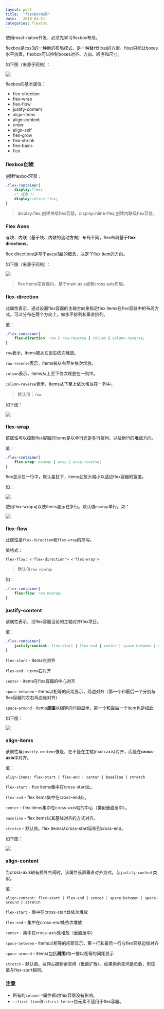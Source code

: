 ```yaml
---
layout: post
title:  "flexbox布局"
date:   2018-04-14
categories: flexbox
---
```


使用react-native开发，必须先学习flexbox布局。

flexbox是css3的一种新的布局模式，是一种替代float的方案。float只能让boxes水平放置，flexbox可以控制boxes对齐、方向、顺序和尺寸。

如下图（来源于网络）：

![](/assets/images/flexbox-use.jpg)

flexbox的基本属性：

* flex-direction
* flex-wrap
* flex-flow
* justify-content
* align-items
* align-content
* order
* align-self
* flex-grow
* flex-shrink
* flex-basis
* flex



### flexbox创建

创建flexbox容器：

```css
.flex-container{
    display:flex;
    /* 或者 */ 
    display:inline-flex;
}
```

> display:flex;创建块级flex容器，display:inline-flex;创建内联级flex容器。



### Flex Axes

与块、内联（基于块、内联的流动方向）布局不同，flex布局基于**flex directions**。

flex directions是基于axes(轴)的概念，决定了flex item的方向。

如下图（来源于网络）：

![](/assets/images/flex-axes.png)

> flex items在容器内，基于main axis或者cross axis布局。



### flex-direction

此属性表示，通过设置flex容器的主轴方向来指定flex items在flex容器中的布局方式。可以分布在两个方向上，如水平排列和垂直排列。

值：

```css
.flex-container{
    flex-direction: row | row-reverse | column | column-reverse;
}
```

`row`表示，items被从左至右依次堆放。

`row-reverse`表示，items被从右至左依次堆放。

`column`表示，items从上至下依次堆放在一列中。

`column-reverse`表示，items从下至上依次堆放在一列中。

> 默认值：`row`

如下图：

![](/assets/images/flex-direction.png)



### flex-wrap

该属性可以控制flex容器的items是以单行还是多行排列，以及新行的堆放方向。

值：

```css
.flex-container{
    flex-wrap: nowrap | wrap | wrap-reverse;
}
```

flex显示在一行中，默认星狂下，items会放大缩小以适应flex容器的宽度。

如：

![](/assets/images/flexbox-flex-wrap-nowrap.wepb)

使用flex-wrap可以使items显示在多行。默认值`nowrap`单行。如：

![](/assets/images/flexbox-flex.jpeg)



### flex-flow

此属性是`flex-direction`和`flex-wrap`的简写。

值格式：

```
flex-flow: <'flex-direction'> <'flex-wrap'>
```

> 默认值`row nowrap`

如：

```css
.flex-container{
    flex-flow: row nowrap;
}
```



### justify-content

该属性表示，沿flex容器当前的主轴对齐flex项目。

值：

```css
.flex-container{
    justify-content: flex-start | flex-end | center | space-between | space-around;
}
```

`flex-start` - items左对齐

`flex-end` - items右对齐

`center` - items在flex容器的中心对齐

`space-between` - items以相等的间距显示，两边对齐（第一个和最后一个分别与flex容器的左右两边缘对齐） 

`space-around` - items**周围**以相等的间距显示，第一个和最后一个item也是如此

如下图：

![](/assets/images/justify-content.jpeg)



### align-items

该属性与`justify-content`像是，在不是在主轴(main axis)对齐，而是在**cross-axis**中对齐。

值：

```
align-items: flex-start | flex-end | center | baseline | stretch
```

`flex-start` - flex items集中在cross-start处。

`flex-end` - flex items集中在cross-end处。

`center` - flex items集中在cross-axis轴的中心（类似垂直居中）。

`baseline` - flex items以其基线对齐的方式对齐。

`stretch` - 默认值。flex items从cross-start延伸到cross-end。

如下图：

![](/assets/images/align-items.jpeg)



### align-content

当cross-axis轴有额外空间时，该属性设置垂直对齐方式，与`justify-content`类似。

值：

```
align-content: flex-start | flex-end | center | space-between | space-around | stretch
```

`flex-start` - 集中在cross-start处依次堆放

`flex-end` - 集中在cross-end处依次堆放

`center` - 集中在cross-axis处堆放（垂直居中）

`space-between` - items以相等的间距显示，第一行和最后一行与flex容器边缘对齐

`space-around` - items(包括**周围**)每一排以相等的间距显示

`stretch` - 默认值。拉伸占据剩余空间（垂直扩散）。如果剩余空间是负数，则该值与flex-start相同。







### 注意

- 所有的`column-*`属性都对flex容器没有影响。
- `::first-line`和`::first-letter`伪元素不适用于flex容器。